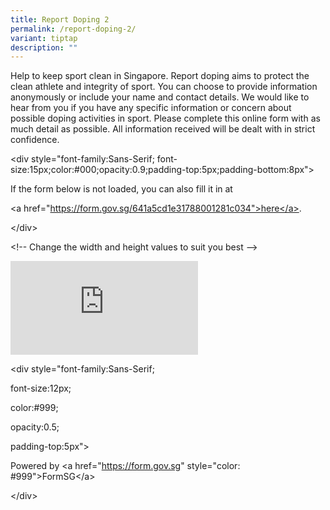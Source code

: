 ```yaml
---
title: Report Doping 2
permalink: /report-doping-2/
variant: tiptap
description: ""
---
```

<p>Help to keep sport clean in Singapore. Report doping aims to protect the clean athlete and integrity of sport. You can choose to provide information anonymously or include your name and contact details. We would like to hear from you if you have any specific information or concern about possible doping activities in sport. Please complete this online form with as much detail as possible. All information received will be dealt with in strict confidence.</p><p></p><p>&lt;div style="font-family:Sans-Serif; font-size:15px;color:#000;opacity:0.9;padding-top:5px;padding-bottom:8px"&gt;</p><p>If the form below is not loaded, you can also fill it in at</p><p>&lt;a href="<a href="https://form.gov.sg/641a5cd1e31788001281c034&quot;>here</a>" rel="noopener noreferrer nofollow" target="_blank">https://form.gov.sg/641a5cd1e31788001281c034"&gt;here&lt;/a&gt;</a>.</p><p>&lt;/div&gt;</p><p>&lt;!-- Change the width and height values to suit you best --&gt;</p><div class="iframe-wrapper"><iframe allowfullscreen="true" frameborder="0" src="https://form.gov.sg/641a5cd1e31788001281c034"></iframe></div><p>&lt;div style="font-family:Sans-Serif;</p><p>font-size:12px;</p><p>color:#999;</p><p>opacity:0.5;</p><p>padding-top:5px"&gt;</p><p>Powered by &lt;a href="<a href="https://form.gov.sg" rel="noopener noreferrer nofollow" target="_blank">https://form.gov.sg</a>" style="color: #999"&gt;FormSG&lt;/a&gt;</p><p>&lt;/div&gt;</p>